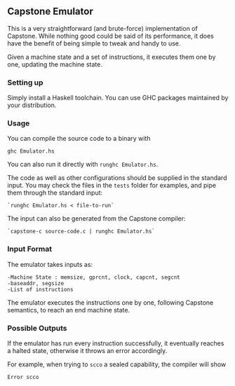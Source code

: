 ## Capstone Emulator

This is a very straightforward (and brute-force) implementation of
Capstone. While nothing good could be said of its performance, it does
have the benefit of being simple to tweak and handy to use.

Given a machine state and a set of instructions, it executes them one by one, updating the machine state.

### Setting up

Simply install a Haskell toolchain. You can use GHC packages
maintained by your distribution.

### Usage

You can compile the source code to a binary with

    ghc Emulator.hs

You can also run it directly with `runghc Emulator.hs`.

The code as well as other configurations should be supplied in the
standard input. You may check the files in the `tests` folder for
examples, and pipe them through the standard input:

    `runghc Emulator.hs < file-to-run`

The input can also be generated from the Capstone compiler:

    `capstone-c source-code.c | runghc Emulator.hs`

### Input Format

The emulator takes inputs as:

    -Machine State : memsize, gprcnt, clock, capcnt, segcnt
    -baseaddr, segsize
    -List of instructions

The emulator executes the instructions one by one, following Capstone semantics, to reach an end machine state.

### Possible Outputs

If the emulator has run every instruction successfully, it eventually reaches a halted state, otherwise it throws an error accordingly.

For example, when trying to `scco` a sealed capability, the compiler will show

    Error scco